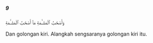 ##### 9

<span class="ayah">وَأَصْحَٰبُ ٱلْمَشْـَٔمَةِ مَآ أَصْحَٰبُ ٱلْمَشْـَٔمَةِ</span>

<span class="ayah_translation">Dan golongan kiri. Alangkah sengsaranya golongan kiri itu.</span>
